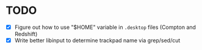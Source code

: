# TODO

- [x] Figure out how to use "$HOME" variable in `.desktop` files (Compton and Redshift)
- [x] Write better libinput to determine trackpad name via grep/sed/cut
